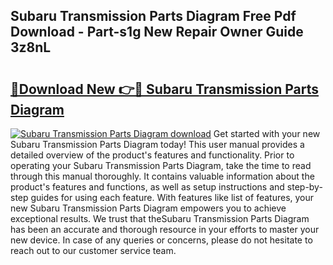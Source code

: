 ## Subaru Transmission Parts Diagram Free Pdf Download - Part-s1g New Repair Owner Guide 3z8nL

# <h2><a href="http://dfk7vt.blite.top/?on=Subaru+Transmission+Parts+Diagram">🔗Download New 👉🔴 Subaru Transmission Parts Diagram</a></h2>

[![Subaru Transmission Parts Diagram download](https://i.imgur.com/lujVjoI.png)](http://dfk7vt.blite.top/?on=Subaru+Transmission+Parts+Diagram)
Get started with your new Subaru Transmission Parts Diagram today! This user manual provides a detailed overview of the product's features and functionality. Prior to operating your Subaru Transmission Parts Diagram, take the time to read through this manual thoroughly. It contains valuable information about the product's features and functions, as well as setup instructions and step-by-step guides for using each feature. With features like list of features, your new Subaru Transmission Parts Diagram empowers you to achieve exceptional results. We trust that theSubaru Transmission Parts Diagram has been an accurate and thorough resource in your efforts to master your new device. In case of any queries or concerns, please do not hesitate to reach out to our customer service team.

